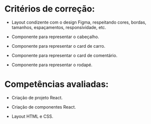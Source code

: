 # Critérios de correção:
  - Layout condizente com o design Figma, respeitando cores, bordas, tamanhos, espaçamentos, responsividade, etc.

  - Componente para representar o cabeçalho.

  - Componente para representar o card de carro.

  - Componente para representar o card de comentário.

  - Componente para representar o rodapé.

# Competências avaliadas:
  - Criação de projeto React.

  - Criação de componentes React.

  - Layout HTML e CSS.